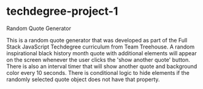 # techdegree-project-1
Random Quote Generator

This is a random quote generator that was developed as part of the Full Stack JavaScript Techdegree curriculum from Team Treehouse. A random inspirational black history month quote with additional elements will appear on the screen whenever the user clicks the 'show another quote' button. There is also an interval timer that will show another quote and background color every 10 seconds. There is conditional logic to hide elements if the randomly selected quote object does not have that property.
